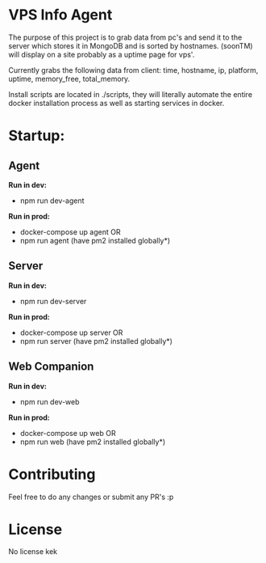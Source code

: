# VPS Info Agent

The purpose of this project is to grab data from pc's and send it to the server which stores it in MongoDB and is sorted by hostnames. (soonTM) will display on a site probably as a uptime page for vps'.

Currently grabs the following data from client: time, hostname, ip, platform, uptime, memory_free, total_memory.

Install scripts are located in ./scripts, they will literally automate the entire docker installation process as well as starting services in docker.

# Startup:

## **Agent**

**Run in dev:**

- npm run dev-agent

**Run in prod:**

- docker-compose up agent
  OR
- npm run agent (have pm2 installed globally\*)

## **Server**

**Run in dev:**

- npm run dev-server

**Run in prod:**

- docker-compose up server
  OR
- npm run server (have pm2 installed globally\*)

## **Web Companion**

**Run in dev:**

- npm run dev-web

**Run in prod:**

- docker-compose up web
  OR
- npm run web (have pm2 installed globally\*)

# Contributing

Feel free to do any changes or submit any PR's :p

# License

No license kek

